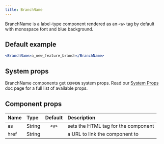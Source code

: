 ```yaml
---
title: BranchName
---
```



BranchName is a label-type component rendered as an `<a>` tag by default with monospace font and blue background.

## Default example

```.jsx live live
<BranchName>a_new_feature_branch</BranchName>
```

## System props

BranchName components get `COMMON` system props. Read our [System Props](/components/docs/system-props) doc page for a full list of available props.

## Component props

| Name | Type | Default | Description |
| :- | :- | :-: | :- |
| as | String | `<a>` | sets the HTML tag for the component |
| href | String | | a URL to link the component to |
